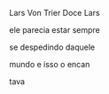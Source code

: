 Lars Von Trier Doce Lars

ele parecia estar sempre

se despedindo daquele 

mundo e isso o encan

tava
